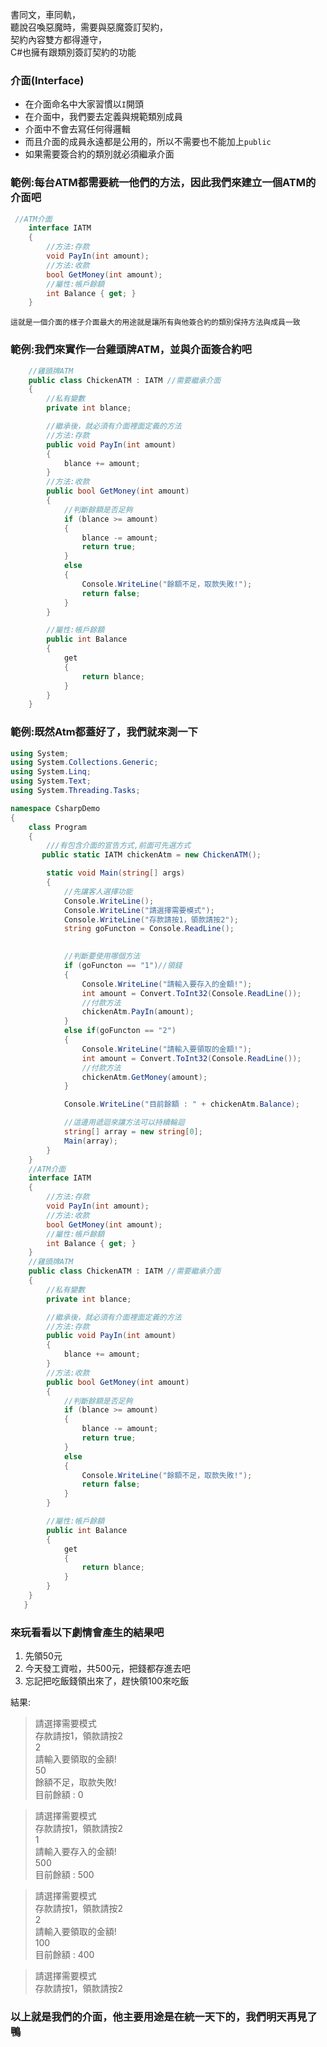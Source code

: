 書同文，車同軌，\
聽說召喚惡魔時，需要與惡魔簽訂契約，\
契約內容雙方都得遵守，\
C#也擁有跟類別簽訂契約的功能

### 介面(Interface)
* 在介面命名中大家習慣以`I`開頭
* 在介面中，我們要去定義與規範類別成員
* 介面中不會去寫任何得邏輯
* 而且介面的成員永遠都是公用的，所以不需要也不能加上`public`
* 如果需要簽合約的類別就必須繼承介面


### 範例:每台ATM都需要統一他們的方法，因此我們來建立一個ATM的介面吧
```csharp
 //ATM介面
    interface IATM
    {
        //方法:存款
        void PayIn(int amount);
        //方法:收款
        bool GetMoney(int amount);
        //屬性:帳戶餘額
        int Balance { get; }
    }
```
   
   `這就是一個介面的樣子介面最大的用途就是讓所有與他簽合約的類別保持方法與成員一致`
   
### 範例:我們來實作一台雞頭牌ATM，並與介面簽合約吧
```csharp
    //雞頭牌ATM
    public class ChickenATM : IATM //需要繼承介面
    {
        //私有變數
        private int blance;

        //繼承後，就必須有介面裡面定義的方法
        //方法:存款
        public void PayIn(int amount)
        {
            blance += amount;
        }
        //方法:收款
        public bool GetMoney(int amount)
        {
            //判斷餘額是否足夠
            if (blance >= amount)
            {
                blance -= amount;
                return true;
            }
            else
            {
                Console.WriteLine("餘額不足，取款失敗!");
                return false;
            }
        }

        //屬性:帳戶餘額
        public int Balance
        {
            get
            {
                return blance;
            }
        }
    }
```
  
### 範例:既然Atm都蓋好了，我們就來測一下
```csharp
using System;
using System.Collections.Generic;
using System.Linq;
using System.Text;
using System.Threading.Tasks;

namespace CsharpDemo
{
    class Program
    {
        ///有包含介面的宣告方式,前面可先選方式
       public static IATM chickenAtm = new ChickenATM();

        static void Main(string[] args)
        {
            //先讓客人選擇功能
            Console.WriteLine();
            Console.WriteLine("請選擇需要模式");
            Console.WriteLine("存款請按1，領款請按2");
            string goFuncton = Console.ReadLine();
            

            //判斷要使用哪個方法
            if (goFuncton == "1")//領錢
            {
                Console.WriteLine("請輸入要存入的金額!");
                int amount = Convert.ToInt32(Console.ReadLine());
                //付款方法
                chickenAtm.PayIn(amount);
            }
            else if(goFuncton == "2")
            {
                Console.WriteLine("請輸入要領取的金額!");
                int amount = Convert.ToInt32(Console.ReadLine());
                //付款方法
                chickenAtm.GetMoney(amount);
            }

            Console.WriteLine("目前餘額 : " + chickenAtm.Balance);

            //這邊用遞迴來讓方法可以持續輪迴
            string[] array = new string[0];
            Main(array);
        }
    }
    //ATM介面
    interface IATM
    {
        //方法:存款
        void PayIn(int amount);
        //方法:收款
        bool GetMoney(int amount);
        //屬性:帳戶餘額
        int Balance { get; }
    }
    //雞頭牌ATM
    public class ChickenATM : IATM //需要繼承介面
    {
        //私有變數
        private int blance;

        //繼承後，就必須有介面裡面定義的方法
        //方法:存款
        public void PayIn(int amount)
        {
            blance += amount;
        }
        //方法:收款
        public bool GetMoney(int amount)
        {
            //判斷餘額是否足夠
            if (blance >= amount)
            {
                blance -= amount;
                return true;
            }
            else
            {
                Console.WriteLine("餘額不足，取款失敗!");
                return false;
            }
        }

        //屬性:帳戶餘額
        public int Balance
        {
            get
            {
                return blance;
            }
        }
    }
   }
   ```
   
### 來玩看看以下劇情會產生的結果吧
1. 先領50元
2. 今天發工資啦，共500元，把錢都存進去吧
3. 忘記把吃飯錢領出來了，趕快領100來吃飯

結果:
>
>請選擇需要模式\
存款請按1，領款請按2\
2\
請輸入要領取的金額!\
50\
餘額不足，取款失敗!\
目前餘額 : 0

>請選擇需要模式\
存款請按1，領款請按2\
1\
請輸入要存入的金額!\
500\
目前餘額 : 500

>請選擇需要模式\
存款請按1，領款請按2\
2\
請輸入要領取的金額!\
100\
目前餘額 : 400

>請選擇需要模式\
存款請按1，領款請按2

### 以上就是我們的介面，他主要用途是在統一天下的，我們明天再見了鴨